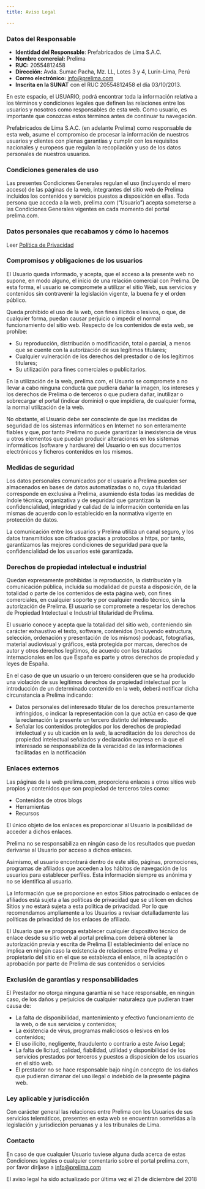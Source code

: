 ```yaml
---
title: Aviso Legal

---
```

### Datos del Responsable

* **Identidad del Responsable**: Prefabricados de Lima S.A.C.
* **Nombre comercial:**  Prelima
* **RUC:** 20554812458
* **Dirección:**  Avda. Sumac Pacha, Mz. LL, Lotes 3 y 4, Lurín-Lima, Perú
* **Correo electrónico:** info@prelima.com
* **Inscrita en la SUNAT** con el RUC 20554812458 el día 03/10/2013.

En este espacio, el USUARIO, podrá encontrar toda la información relativa a los términos y condiciones legales que definen las relaciones entre los usuarios y nosotros como responsables de esta web. Como usuario, es importante que conozcas estos términos antes de continuar tu navegación.

Prefabricados de Lima S.A.C. (en adelante Prelima) como responsable de esta web, asume el compromiso de procesar la información de nuestros usuarios y clientes con plenas garantías y cumplir con los requisitos nacionales y europeos que regulan la recopilación y uso de los datos personales de nuestros usuarios.


### Condiciones generales de uso

Las presentes Condiciones Generales regulan el uso (incluyendo el mero acceso) de las páginas de la web, integrantes del sitio web de Prelima incluidos los contenidos y servicios puestos a disposición en ellas. Toda persona que acceda a la web, prelima.com (“Usuario”) acepta someterse a las Condiciones Generales vigentes en cada momento del portal prelima.com.

### Datos personales que recabamos y cómo lo hacemos

Leer [Política de Privacidad]()

### Compromisos y obligaciones de los usuarios

El Usuario queda informado, y acepta, que el acceso a la presente web no supone, en modo alguno, el inicio de una relación comercial con Prelima. De esta forma, el usuario se compromete a utilizar el sitio Web, sus servicios y contenidos sin contravenir la legislación vigente, la buena fe y el orden público.

Queda prohibido el uso de la web, con fines ilícitos o lesivos, o que, de cualquier forma, puedan causar perjuicio o impedir el normal funcionamiento del sitio web. Respecto de los contenidos de esta web, se prohíbe:

* Su reproducción, distribución o modificación, total o parcial, a menos que se cuente con la autorización de sus legítimos titulares;
* Cualquier vulneración de los derechos del prestador o de los legítimos titulares;
* Su utilización para fines comerciales o publicitarios.

En la utilización de la web, prelima.com, el Usuario se compromete a no llevar a cabo ninguna conducta que pudiera dañar la imagen, los intereses y los derechos de Prelima o de terceros o que pudiera dañar, inutilizar o sobrecargar el portal (indicar dominio)  o que impidiera, de cualquier forma, la normal utilización de la web.

No obstante, el Usuario debe ser consciente de que las medidas de seguridad de los sistemas informáticos en Internet no son enteramente fiables y que, por tanto Prelima no puede garantizar la inexistencia de virus u otros elementos que puedan producir alteraciones en los sistemas informáticos (software y hardware) del Usuario o en sus documentos electrónicos y ficheros contenidos en los mismos.

### Medidas de seguridad

Los datos personales comunicados por el usuario a  Prelima pueden ser almacenados en bases de datos automatizadas o no, cuya titularidad corresponde en exclusiva a  Prelima, asumiendo ésta todas las medidas de índole técnica, organizativa y de seguridad que garantizan la confidencialidad, integridad y calidad de la información contenida en las mismas de acuerdo con lo establecido en la normativa vigente en protección de datos.

La comunicación entre los usuarios y  Prelima utiliza un canal seguro, y los  datos transmitidos son cifrados gracias a protocolos a https, por tanto, garantizamos las mejores condiciones de seguridad para que la confidencialidad de los usuarios esté garantizada.

### Derechos de propiedad intelectual e industrial

Quedan expresamente prohibidas la reproducción, la distribución y la comunicación pública, incluida su modalidad de puesta a disposición, de la totalidad o parte de los contenidos de esta página web, con fines comerciales, en cualquier soporte y por cualquier medio técnico, sin la autorización de Prelima. El usuario se compromete a respetar los derechos de Propiedad Intelectual e Industrial titularidad de Prelima.

El usuario conoce y acepta que la totalidad del sitio web, conteniendo sin carácter exhaustivo el texto, software, contenidos (incluyendo estructura, selección, ordenación y presentación de los mismos) podcast, fotografías, material audiovisual y gráficos, está protegida por marcas, derechos de autor y otros derechos legítimos, de acuerdo con los tratados internacionales en los que España es parte y otros derechos de propiedad y leyes de España.

En el caso de que un usuario o un tercero consideren que se ha producido una violación de sus legítimos derechos de propiedad intelectual por la introducción de un determinado contenido en la web,  deberá notificar dicha circunstancia a Prelima indicando:

* Datos personales del interesado titular de los derechos presuntamente infringidos, o indicar la representación con la que actúa en caso de que la reclamación la presente un tercero distinto del interesado.
* Señalar los contenidos protegidos por los derechos de propiedad intelectual y su ubicación en la web, la acreditación de los derechos de propiedad intelectual señalados y declaración expresa en la que el interesado se responsabiliza de la veracidad de las informaciones facilitadas en la notificación

### Enlaces externos

Las páginas de la web prelima.com, proporciona enlaces a otros sitios web propios y contenidos que son propiedad de terceros tales como:

* Contenidos de otros blogs
* Herramientas
* Recursos

El único objeto de los enlaces es proporcionar al Usuario la posibilidad de acceder a dichos enlaces.

Prelima no se responsabiliza en ningún caso de los resultados que puedan derivarse al Usuario por acceso a dichos enlaces.

Asimismo, el usuario encontrará dentro de este sitio, páginas, promociones, programas de afiliados que acceden a los hábitos de navegación de los usuarios para establecer perfiles. Esta información siempre es anónima y no se identifica al usuario.

La Información que se proporcione en estos Sitios patrocinado o enlaces de afiliados está sujeta a las políticas de privacidad que se utilicen en dichos Sitios y no estará sujeta a esta política de privacidad. Por lo que recomendamos ampliamente a los Usuarios a revisar detalladamente las políticas de privacidad de los enlaces de afiliado.

El Usuario que se proponga establecer cualquier dispositivo técnico de enlace desde su sitio web al portal prelima.com deberá obtener la autorización previa y escrita de Prelima El establecimiento del enlace no implica en ningún caso la existencia de relaciones entre Prelima y el propietario del sitio en el que se establezca el enlace, ni la aceptación o aprobación por parte de Prelima de sus contenidos o servicios

### Exclusión de garantías y responsabilidades

El Prestador no otorga ninguna garantía ni se hace responsable, en ningún caso, de los daños y perjuicios de cualquier naturaleza que pudieran traer causa de:

* La falta de disponibilidad, mantenimiento y efectivo funcionamiento de la web, o de sus servicios y contenidos;
* La existencia de virus, programas maliciosos o lesivos en los contenidos;
* El uso ilícito, negligente, fraudulento o contrario a este Aviso Legal;
* La falta de licitud, calidad, fiabilidad, utilidad y disponibilidad de los servicios prestados por terceros y puestos a disposición de los usuarios en el sitio web.
* El prestador no se hace responsable bajo ningún concepto de los daños que pudieran dimanar del uso ilegal o indebido de la presente página web.

### Ley aplicable y jurisdicción

Con carácter general las relaciones entre Prelima con los Usuarios de sus servicios telemáticos, presentes en esta web se encuentran sometidas a la legislación y jurisdicción peruanas y a los tribunales de Lima.

### Contacto

En caso de que cualquier Usuario tuviese alguna duda acerca de estas Condiciones legales o cualquier comentario sobre el portal prelima.com, por favor diríjase a info@prelima.com

El aviso legal  ha sido actualizado por última vez el 21 de diciembre del 2018
